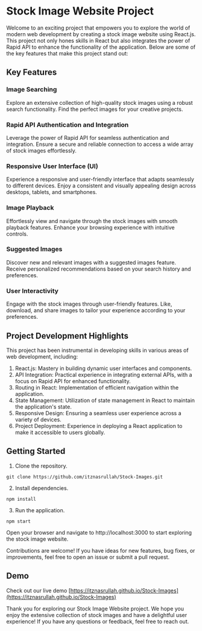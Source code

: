 # Stock Image Website Project
Welcome to an exciting project that empowers you to explore the world of modern web development by creating a stock image website using React.js. This project not only hones skills in React but also integrates the power of Rapid API to enhance the functionality of the application. Below are some of the key features that make this project stand out:

## Key Features
### Image Searching
Explore an extensive collection of high-quality stock images using a robust search functionality. Find the perfect images for your creative projects.

### Rapid API Authentication and Integration
Leverage the power of Rapid API for seamless authentication and integration. Ensure a secure and reliable connection to access a wide array of stock images effortlessly.

### Responsive User Interface (UI)
Experience a responsive and user-friendly interface that adapts seamlessly to different devices. Enjoy a consistent and visually appealing design across desktops, tablets, and smartphones.

### Image Playback
Effortlessly view and navigate through the stock images with smooth playback features. Enhance your browsing experience with intuitive controls.

### Suggested Images
Discover new and relevant images with a suggested images feature. Receive personalized recommendations based on your search history and preferences.

### User Interactivity
Engage with the stock images through user-friendly features. Like, download, and share images to tailor your experience according to your preferences.

## Project Development Highlights
This project has been instrumental in developing skills in various areas of web development, including:

1) React.js: Mastery in building dynamic user interfaces and components.
2) API Integration: Practical experience in integrating external APIs, with a focus on Rapid API for enhanced functionality.
3) Routing in React: Implementation of efficient navigation within the application.
4) State Management: Utilization of state management in React to maintain the application's state.
5) Responsive Design: Ensuring a seamless user experience across a variety of devices.
6) Project Deployment: Experience in deploying a React application to make it accessible to users globally.

## Getting Started

1) Clone the repository.
```
git clone https://github.com/itznasrullah/Stock-Images.git
```

2) Install dependencies.
```
npm install
```

3) Run the application.
```
npm start
```

Open your browser and navigate to http://localhost:3000 to start exploring the stock image website.

Contributions are welcome! If you have ideas for new features, bug fixes, or improvements, feel free to open an issue or submit a pull request.

## Demo
Check out our live demo
[https://itznasrullah.github.io/Stock-Images](https://itznasrullah.github.io/Stock-Images)

Thank you for exploring our Stock Image Website project. We hope you enjoy the extensive collection of stock images and have a delightful user experience! If you have any questions or feedback, feel free to reach out.
